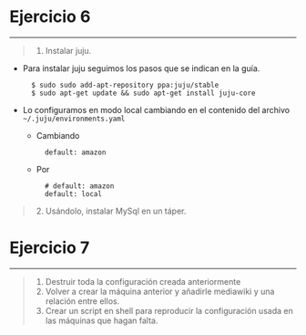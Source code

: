 # Ejercicio 6
-------------

> 1. Instalar juju.

- Para instalar juju seguimos los pasos que se indican en la guía.

		$ sudo sudo add-apt-repository ppa:juju/stable
		$ sudo apt-get update && sudo apt-get install juju-core

- Lo configuramos en modo local cambiando en el contenido del archivo `~/.juju/environments.yaml` 

	+ Cambiando

			default: amazon

	+ Por

			# default: amazon
			default: local



> 2. Usándolo, instalar MySql en un táper.



# Ejercicio 7
-------------

> 1. Destruir toda la configuración creada anteriormente
> 2. Volver a crear la máquina anterior y añadirle mediawiki y una relación entre ellos.
> 3. Crear un script en shell para reproducir la configuración usada en las máquinas que hagan falta.



